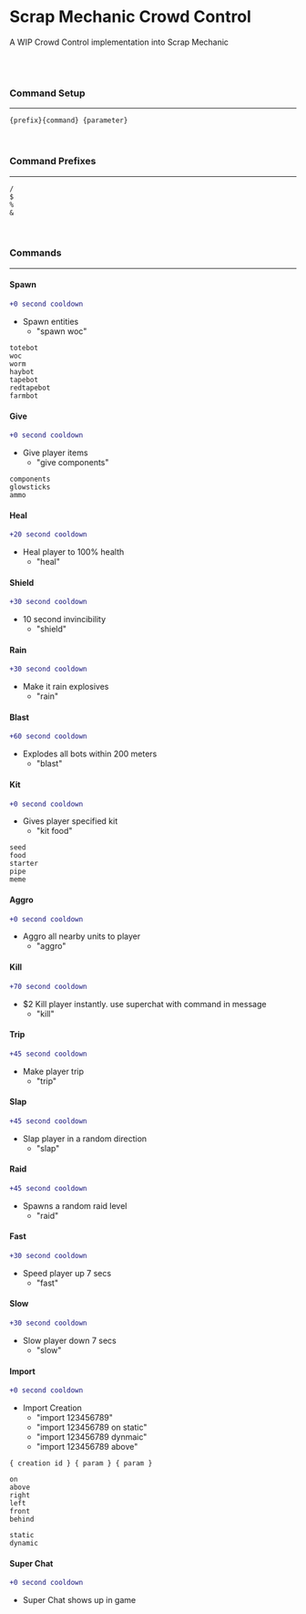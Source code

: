 Scrap Mechanic Crowd Control
=============

A WIP Crowd Control implementation into Scrap Mechanic

<br/>
<br/>

### Command Setup ###
___
```
{prefix}{command} {parameter}
```
<br/>

### Command Prefixes ###
___
```
/
$
%
&
```
<br/>

### Commands ###
___
#### Spawn ####
```diff
+0 second cooldown
```
- Spawn entities
  - "spawn woc"
```
totebot         
woc          
worm        
haybot        
tapebot        
redtapebot        
farmbot
```           
#### Give ####
```diff
+0 second cooldown
```
- Give player items
  - "give components"
```
components
glowsticks
ammo
```   
#### Heal ####
```diff
+20 second cooldown
```
- Heal player to 100% health
  - "heal"
#### Shield ####
```diff
+30 second cooldown
```
- 10 second invincibility
  - "shield"
#### Rain ####
```diff
+30 second cooldown
```
- Make it rain explosives
  - "rain"
#### Blast ####
```diff
+60 second cooldown
```
- Explodes all bots within 200 meters
  - "blast"
#### Kit ####
```diff
+0 second cooldown
```
- Gives player specified kit
  - "kit food"
```
seed        
food       
starter      
pipe     
meme
```            
#### Aggro ####
```diff
+0 second cooldown
```
- Aggro all nearby units to player
  - "aggro"
#### Kill ####
```diff
+70 second cooldown
```
- $2 Kill player instantly. use superchat with command in message
  - "kill"
#### Trip ####
```diff
+45 second cooldown
```
- Make player trip
  - "trip" 
#### Slap ####
```diff
+45 second cooldown
```
- Slap player in a random direction
  - "slap" 
#### Raid ####
```diff
+45 second cooldown
```
- Spawns a random raid level
  - "raid"
#### Fast ####
```diff
+30 second cooldown
```
- Speed player up 7 secs
  - "fast"
#### Slow ####
```diff
+30 second cooldown
```
- Slow player down 7 secs
  - "slow"
#### Import ####
```diff
+0 second cooldown
```
- Import Creation
  - "import 123456789"
  - "import 123456789 on static"
  - "import 123456789 dynmaic"
  - "import 123456789 above"
```
{ creation id } { param } { param }
```
```
on
above
right
left
front
behind
```
```
static
dynamic
```
#### Super Chat ####
```diff
+0 second cooldown
```
- Super Chat shows up in game
